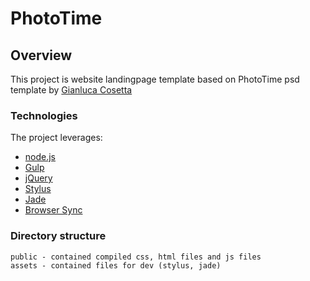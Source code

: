 # PhotoTime
## Overview
This project is website landingpage template based on PhotoTime psd template by [Gianluca Cosetta](https://dribbble.com/gianlucacosetta)
### Technologies
The project leverages:
* [node.js](https://nodejs.org/)
* [Gulp](http://gulpjs.com/)
* [jQuery](https://jquery.com/)
* [Stylus](https://learnboost.github.io/stylus/)
* [Jade](http://jade-lang.com/)
* [Browser Sync](www.browsersync.io/)
### Directory structure
    public - contained compiled css, html files and js files
    assets - contained files for dev (stylus, jade)
